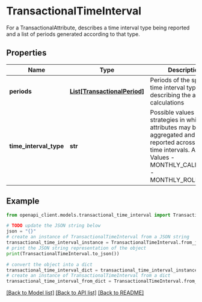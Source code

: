 # TransactionalTimeInterval

For a TransactionalAttribute, describes a time interval type being reported and a list of periods generated according to that type.

## Properties

Name | Type | Description | Notes
------------ | ------------- | ------------- | -------------
**periods** | [**List[TransactionalPeriod]**](TransactionalPeriod.md) | Periods of the specified time interval type, describing the attribute calculations | 
**time_interval_type** | **str** | Possible values for strategies in which attributes may be aggregated and reported across varying time intervals. Allowed Values - MONTHLY_CALENDAR - MONTHLY_ROLLING_30 | [default to 'MONTHLY_CALENDAR']

## Example

```python
from openapi_client.models.transactional_time_interval import TransactionalTimeInterval

# TODO update the JSON string below
json = "{}"
# create an instance of TransactionalTimeInterval from a JSON string
transactional_time_interval_instance = TransactionalTimeInterval.from_json(json)
# print the JSON string representation of the object
print(TransactionalTimeInterval.to_json())

# convert the object into a dict
transactional_time_interval_dict = transactional_time_interval_instance.to_dict()
# create an instance of TransactionalTimeInterval from a dict
transactional_time_interval_from_dict = TransactionalTimeInterval.from_dict(transactional_time_interval_dict)
```
[[Back to Model list]](../README.md#documentation-for-models) [[Back to API list]](../README.md#documentation-for-api-endpoints) [[Back to README]](../README.md)


